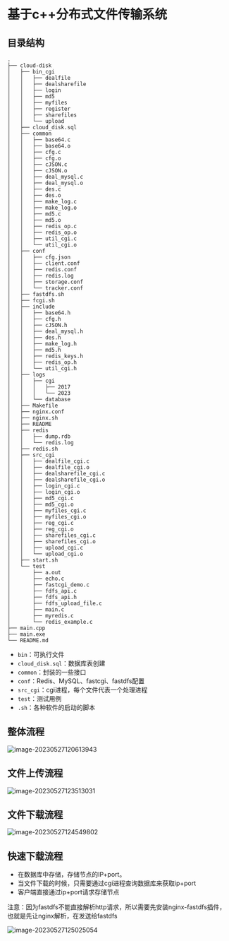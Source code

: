 # 基于c++分布式文件传输系统

## 目录结构

```shell
.
├── cloud-disk
│   ├── bin_cgi
│   │   ├── dealfile
│   │   ├── dealsharefile
│   │   ├── login
│   │   ├── md5
│   │   ├── myfiles
│   │   ├── register
│   │   ├── sharefiles
│   │   └── upload
│   ├── cloud_disk.sql
│   ├── common
│   │   ├── base64.c
│   │   ├── base64.o
│   │   ├── cfg.c
│   │   ├── cfg.o
│   │   ├── cJSON.c
│   │   ├── cJSON.o
│   │   ├── deal_mysql.c
│   │   ├── deal_mysql.o
│   │   ├── des.c
│   │   ├── des.o
│   │   ├── make_log.c
│   │   ├── make_log.o
│   │   ├── md5.c
│   │   ├── md5.o
│   │   ├── redis_op.c
│   │   ├── redis_op.o
│   │   ├── util_cgi.c
│   │   └── util_cgi.o
│   ├── conf
│   │   ├── cfg.json
│   │   ├── client.conf
│   │   ├── redis.conf
│   │   ├── redis.log
│   │   ├── storage.conf
│   │   └── tracker.conf
│   ├── fastdfs.sh
│   ├── fcgi.sh
│   ├── include
│   │   ├── base64.h
│   │   ├── cfg.h
│   │   ├── cJSON.h
│   │   ├── deal_mysql.h
│   │   ├── des.h
│   │   ├── make_log.h
│   │   ├── md5.h
│   │   ├── redis_keys.h
│   │   ├── redis_op.h
│   │   └── util_cgi.h
│   ├── logs
│   │   ├── cgi
│   │   │   ├── 2017
│   │   │   └── 2023
│   │   └── database
│   ├── Makefile
│   ├── nginx.conf
│   ├── nginx.sh
│   ├── README
│   ├── redis
│   │   ├── dump.rdb
│   │   └── redis.log
│   ├── redis.sh
│   ├── src_cgi
│   │   ├── dealfile_cgi.c
│   │   ├── dealfile_cgi.o
│   │   ├── dealsharefile_cgi.c
│   │   ├── dealsharefile_cgi.o
│   │   ├── login_cgi.c
│   │   ├── login_cgi.o
│   │   ├── md5_cgi.c
│   │   ├── md5_cgi.o
│   │   ├── myfiles_cgi.c
│   │   ├── myfiles_cgi.o
│   │   ├── reg_cgi.c
│   │   ├── reg_cgi.o
│   │   ├── sharefiles_cgi.c
│   │   ├── sharefiles_cgi.o
│   │   ├── upload_cgi.c
│   │   └── upload_cgi.o
│   ├── start.sh
│   └── test
│       ├── a.out
│       ├── echo.c
│       ├── fastcgi_demo.c
│       ├── fdfs_api.c
│       ├── fdfs_api.h
│       ├── fdfs_upload_file.c
│       ├── main.c
│       ├── myredis.c
│       └── redis_example.c
├── main.cpp
├── main.exe
└── README.md
```

- `bin`：可执行文件
- `cloud_disk.sql`：数据库表创建
- `common`：封装的一些接口
- `conf`：Redis、MySQL、fastcgi、fastdfs配置
- `src_cgi`：cgi进程，每个文件代表一个处理进程
- `test`：测试用例
- `.sh`：各种软件的启动的脚本



## 整体流程

![image-20230527120613943](C:\Users\Administrator\AppData\Roaming\Typora\typora-user-images\image-20230527120613943.png)

##  文件上传流程

![image-20230527123513031](C:\Users\Administrator\AppData\Roaming\Typora\typora-user-images\image-20230527123513031.png)

## 文件下载流程

![image-20230527124549802](C:\Users\Administrator\AppData\Roaming\Typora\typora-user-images\image-20230527124549802.png)

## 快速下载流程

- 在数据库中存储，存储节点的IP+port。
- 当文件下载的时候，只需要通过cgi进程查询数据库来获取ip+port
- 客户端直接通过ip+port请求存储节点

注意：因为fastdfs不能直接解析http请求，所以需要先安装nginx-fastdfs插件，也就是先让nginx解析，在发送给fastdfs

![image-20230527125025054](C:\Users\Administrator\AppData\Roaming\Typora\typora-user-images\image-20230527125025054.png)

